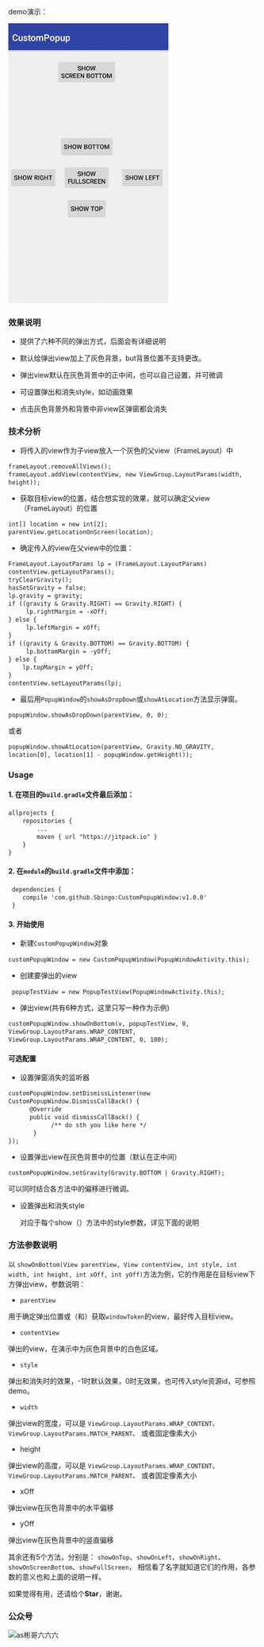 demo演示：

![](https://github.com/Sbingo/CustomPopupWindow/raw/master/gif/custom_popup_window.gif) 
### 效果说明

 - 提供了六种不同的弹出方式，后面会有详细说明

 - 默认给弹出view加上了灰色背景，but背景位置不支持更改。
 
 - 弹出view默认在灰色背景中的正中间，也可以自己设置，并可微调
 
 - 可设置弹出和消失style，如动画效果
 
 - 点击灰色背景外和背景中非view区弹窗都会消失
### 技术分析

 - 将传入的view作为子view放入一个灰色的父view（FrameLayout）中

```
frameLayout.removeAllViews();
frameLayout.addView(contentView, new ViewGroup.LayoutParams(width, height));
```

 - 获取目标view的位置，结合想实现的效果，就可以确定父view（FrameLayout）的位置
 
```
int[] location = new int[2];
parentView.getLocationOnScreen(location);
```

 - 确定传入的view在父view中的位置：

```
FrameLayout.LayoutParams lp = (FrameLayout.LayoutParams) contentView.getLayoutParams();
tryClearGravity();
hasSetGravity = false;
lp.gravity = gravity;
if ((gravity & Gravity.RIGHT) == Gravity.RIGHT) {
     lp.rightMargin = -xOff;
} else {
     lp.leftMargin = xOff;
}
if ((gravity & Gravity.BOTTOM) == Gravity.BOTTOM) {
     lp.bottomMargin = -yOff;
} else {
    lp.topMargin = yOff;
}
contentView.setLayoutParams(lp);
```

 - 最后用`PopupWindow`的`showAsDropDown`或`showAtLocation`方法显示弹窗。
 
```
popupWindow.showAsDropDown(parentView, 0, 0);
```
或者

```
popupWindow.showAtLocation(parentView, Gravity.NO_GRAVITY, location[0], location[1] - popupWindow.getHeight());
```

### Usage

#### **1.**   在项目的`build.gradle`文件最后添加：

```
allprojects {
    repositories {
        ...
        maven { url "https://jitpack.io" }
    }
}
```
#### **2.** 在`module`的`build.gradle`文件中添加：

   

```
 dependencies {
    compile 'com.github.Sbingo:CustomPopupWindow:v1.0.0'
 }
```
#### **3.** 开始使用

 - 新建`CustomPopupWindow`对象
 
  `customPopupWindow = new CustomPopupWindow(PopupWindowActivity.this);`
  
 - 创建要弹出的view
 
 ` popupTestView = new PopupTestView(PopupWindowActivity.this);`
 - 弹出view(共有6种方式，这里只写一种作为示例)
```
customPopupWindow.showOnBottom(v, popupTestView, 0, ViewGroup.LayoutParams.WRAP_CONTENT, ViewGroup.LayoutParams.WRAP_CONTENT, 0, 100);
```
#### 可选配置

 - 设置弹窗消失的监听器
 

```
customPopupWindow.setDismissListener(new CustomPopupWindow.DismissCallBack() {
      @Override
      public void dismissCallBack() {
            /** do sth you like here */
       }
});
```

  - 设置弹出view在灰色背景中的位置（默认在正中间）
  

```
customPopupWindow.setGravity(Gravity.BOTTOM | Gravity.RIGHT);
```
   可以同时结合各方法中的偏移进行微调。

 - 设置弹出和消失style

	对应于每个show（）方法中的style参数，详见下面的说明
### 方法参数说明
以 `showOnBottom(View parentView, View contentView, int style, int width, int height, int xOff, int yOff)`方法为例，它的作用是在目标view下方弹出view，参数说明：

 - `parentView` 
 
  用于确定弹出位置或（和）获取`windowToken`的view，最好传入目标view。
  
 - `contentView` 
  
 弹出的view，在演示中为灰色背景中的白色区域。
 - `style ` 
 
 弹出和消失时的效果，-1时默认效果，0时无效果，也可传入style资源id，可参照demo。
 
 - `width` 
 
 弹出view的宽度，可以是
 `ViewGroup.LayoutParams.WRAP_CONTENT`、
 `ViewGroup.LayoutParams.MATCH_PARENT`、
或者固定像素大小

 - height
 
  弹出view的高度，可以是
 `ViewGroup.LayoutParams.WRAP_CONTENT`、
 `ViewGroup.LayoutParams.MATCH_PARENT`、
或者固定像素大小

 - xOff
 
 弹出view在灰色背景中的水平偏移
 - yOff
 
 弹出view在灰色背景中的竖直偏移

其余还有5个方法，分别是：
`showOnTop`、`showOnLeft`、`showOnRight`、`showOnScreenBottom`、`showFullScreen`，
相信看了名字就知道它们的作用，各参数的意义也和上面的说明一样。

如果觉得有用，还请给个**Star**，谢谢。

### 公众号
![as彬哥六六六](https://s2.ax1x.com/2019/03/26/AUooOs.jpg)
